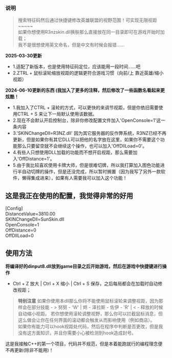 ### 说明
> 搜索特征码然后通过快捷键修改英雄联盟的视野范围！可实现无限视距~~~~~  
> 如果你想使用R3nzskin.dll换肤那么直接放在同一目录即可在游戏开始时加载；  
> 我不是很想使用英文命名，但是中文有时候会报错……


**2025-03-30更新**
- 1.适配了新版本，也是使用特征码定位，应该能用一段时间……吧
- 2.ZTRL + 鼠标滚轮缩放视距的逻辑更符合游戏习惯（向前/上 靠近英雄/缩小视距）

  
**2024-06-10更新的东西 (我加入了更多的注释，然后修改了一些函数名看起来更炫酷！**  
- 1.我加入了CTRL + 滚轮的方式，可以更快的来调节视距，但是你依旧需要使用CTRL + S 来让下一局默认使用该数据。
- 2.现在不会默认开启控制台，除非你修改配置文件加入'OpenConsole=1'这一条内容
- 3.'SKINChangeDll=R3NZ.dll' 因为其它服务器的反作弊系统，R3NZ已经不再更新，但是如果你有其它DLL可以把他的名字放在这里，如果你不需要这个功能那么只要留空就不会继续这个操作，也可以加入'OffDllLoad=0'。
- 4.有些人只想使用DLL加载的功能而不想开启视距，那么需要加入'OffDistance=1'。
- 5.由于我比较喜欢使用卡牌大师，但是很难切牌，所以我打算加入图色功能进行半自动切牌的操作，但是还没完成，所以暂时搁置（因为我写了另外一款软件，懒得集成进来），如果有人需要我可以加入这个功能！  

## 这是我正在使用的配置，我觉得非常的好用   
[Config]  
DistanceValue=3810.00  
SKINChangeDll=SunSkin.dll  
OpenConsole=1  
OffDistance=0  
OffDllLoad=0  

## 使用方法

**将编译好的dinput8.dll放到game目录之后开始游戏，然后在游戏中快捷键进行操作**
- Ctrl + Z 放大 | Ctrl + X 缩小 | Ctrl + S 保存，之后每局都会在加载时自动修改视距；
> **特别注意** 如果你使用本dll那么你将不能使用鼠标滚轮来调整视距，因为那样会在部分技能 - > 努努 - 'W' | 烬 - 泽拉斯 - 佐伊 - 'R' |  < - 释放的时候自动缩小视距。
> 若你想使用滚轮调整视野，那么你可以拦截鼠标消息，但这么做会让你在任何界面的滚动都会触发从而影响使用（例如商店）。  
> 如果你有能力可以hook视距处代码，然后在程序中判断是否更改，但是我没有这方面知识，并且你需要小心被检测到hook造成封号。  


这是我接触C++的第一个项目，代码并不规范，但是本着能跑就行的编程理念便不再更新(除非不能用)！  
